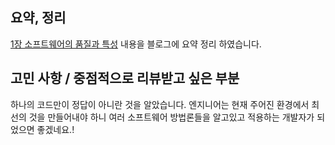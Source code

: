 ## 요약, 정리 
[1장 소프트웨어의 품질과 특성](https://kukim.tistory.com/54) 내용을 블로그에 요약 정리 하였습니다. 

## 고민 사항 / 중점적으로 리뷰받고 싶은 부분
하나의 코드만이 정답이 아니란 것을 알았습니다. 엔지니어는 현재 주어진 환경에서 최선의 것을 만들어내야 하니 여러 소프트웨어 방법론들을 알고있고 적용하는 개발자가 되었으면 좋겠네요.!
